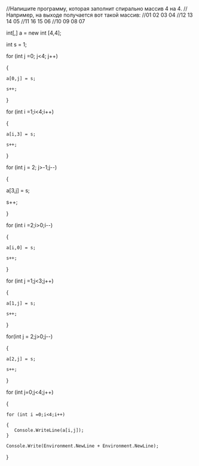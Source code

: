 //Напишите программу, которая заполнит спирально массив 4 на 4.
//Например, на выходе получается вот такой массив:
//01 02 03 04
//12 13 14 05
//11 16 15 06
//10 09 08 07

int[,] a = new int [4,4];

int s = 1;

for (int j =0; j<4; j++)

{

    a[0,j] = s;
    
    s++;
    
}

for (int i =1;i<4;i++)

{

    a[i,3] = s;
    
    s++;
    
}

for (int j = 2; j>-1;j--)

{

  a[3,j] = s;
  
  s++;
  
}

for (int i =2;i>0;i--)

{

    a[i,0] = s;
    
    s++;
    
}

for (int j =1;j<3;j++)

{

    a[1,j] = s;
    
    s++;
    
}

for(int j = 2;j>0;j--)

{

    a[2,j] = s;
    
    s++;
    
}

for (int j=0;j<4;j++)

{

    for (int i =0;i<4;i++)
    
    {
       Console.WriteLine(a[i,j]); 
    }
    
    Console.Write(Environment.NewLine + Environment.NewLine);
    
}

